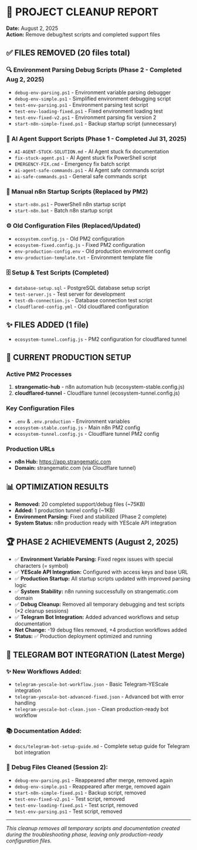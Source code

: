 # 🧹 PROJECT CLEANUP REPORT
**Date:** August 2, 2025  
**Action:** Remove debug/test scripts and completed support files

## ✅ FILES REMOVED (20 files total)

### 🔍 Environment Parsing Debug Scripts (Phase 2 - Completed Aug 2, 2025)
- `debug-env-parsing.ps1` - Environment variable parsing debugger
- `debug-env-simple.ps1` - Simplified environment debugging script  
- `test-env-parsing.ps1` - Environment parsing test script
- `test-env-loading-fixed.ps1` - Fixed environment loading test
- `test-env-fixed-v2.ps1` - Environment parsing fix version 2
- `start-n8n-simple-fixed.ps1` - Backup startup script (unnecessary)

### 🚨 AI Agent Support Scripts (Phase 1 - Completed Jul 31, 2025)
- `AI-AGENT-STUCK-SOLUTION.md` - AI Agent stuck fix documentation  
- `fix-stuck-agent.ps1` - AI Agent stuck fix PowerShell script
- `EMERGENCY-FIX.cmd` - Emergency fix batch script
- `ai-agent-safe-commands.ps1` - AI Agent safe commands script
- `ai-safe-commands.ps1` - General safe commands script

### 🚀 Manual n8n Startup Scripts (Replaced by PM2)
- `start-n8n.ps1` - PowerShell n8n startup script
- `start-n8n.bat` - Batch n8n startup script

### ⚙️ Old Configuration Files (Replaced/Updated)
- `ecosystem.config.js` - Old PM2 configuration
- `ecosystem-fixed.config.js` - Fixed PM2 configuration  
- `env-production-config.env` - Old production environment config
- `env-production-template.txt` - Environment template file

### 🗄️ Setup & Test Scripts (Completed)
- `database-setup.sql` - PostgreSQL database setup script
- `test-server.js` - Test server for development
- `test-db-connection.js` - Database connection test script
- `cloudflared-config.yml` - Old cloudflared configuration

## ✨ FILES ADDED (1 file)
- `ecosystem-tunnel.config.js` - PM2 configuration for cloudflared tunnel

## 🎯 CURRENT PRODUCTION SETUP

### Active PM2 Processes
1. **strangematic-hub** - n8n automation hub (ecosystem-stable.config.js)
2. **cloudflared-tunnel** - Cloudflare tunnel (ecosystem-tunnel.config.js)

### Key Configuration Files  
- `.env` & `.env.production` - Environment variables
- `ecosystem-stable.config.js` - Main n8n PM2 config
- `ecosystem-tunnel.config.js` - Cloudflare tunnel PM2 config

### Production URLs
- **n8n Hub:** https://app.strangematic.com
- **Domain:** strangematic.com (via Cloudflare tunnel)

## 📊 OPTIMIZATION RESULTS
- **Removed:** 20 completed support/debug files (~75KB)
- **Added:** 1 production tunnel config (~1KB)  
- **Environment Parsing:** Fixed and stabilized (Phase 2 complete)
- **System Status:** n8n production ready with YEScale API integration

## 🏆 PHASE 2 ACHIEVEMENTS (August 2, 2025)
- ✅ **Environment Variable Parsing:** Fixed regex issues with special characters (= symbol)
- ✅ **YEScale API Integration:** Configured with access keys and base URL  
- ✅ **Production Startup:** All startup scripts updated with improved parsing logic
- ✅ **System Stability:** n8n running successfully on strangematic.com domain
- ✅ **Debug Cleanup:** Removed all temporary debugging and test scripts (×2 cleanup sessions)
- ✅ **Telegram Bot Integration:** Added advanced workflows and setup documentation
- **Net Change:** -19 debug files removed, +4 production workflows added
- **Status:** ✅ Production deployment optimized and running

## 🤖 TELEGRAM BOT INTEGRATION (Latest Merge)
### ✨ **New Workflows Added:**
- `telegram-yescale-bot-workflow.json` - Basic Telegram-YEScale integration
- `telegram-yescale-bot-advanced-fixed.json` - Advanced bot with error handling
- `telegram-yescale-bot-clean.json` - Clean production-ready bot workflow

### 📚 **Documentation Added:**
- `docs/telegram-bot-setup-guide.md` - Complete setup guide for Telegram bot integration

### 🧹 **Debug Files Cleaned (Session 2):**
- `debug-env-parsing.ps1` - Reappeared after merge, removed again
- `debug-env-simple.ps1` - Reappeared after merge, removed again  
- `start-n8n-simple-fixed.ps1` - Backup script, removed
- `test-env-fixed-v2.ps1` - Test script, removed
- `test-env-loading-fixed.ps1` - Test script, removed
- `test-env-parsing.ps1` - Test script, removed

---
*This cleanup removes all temporary scripts and documentation created during the troubleshooting phase, leaving only production-ready configuration files.*
